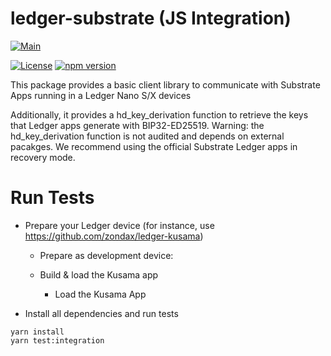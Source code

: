 # ledger-substrate (JS Integration)

[![Main](https://github.com/Zondax/ledger-substrate-js/workflows/Main/badge.svg)](https://github.com/Zondax/ledger-substrate-gen/actions?query=workflow%3AMain)

[![License](https://img.shields.io/badge/License-Apache%202.0-blue.svg)](https://opensource.org/licenses/Apache-2.0)
[![npm version](https://badge.fury.io/js/%40zondax%2Fledger-substrate.svg)](https://badge.fury.io/js/%40zondax%2Fledger-substrate)


This package provides a basic client library to communicate with Substrate Apps running in a Ledger Nano S/X devices

Additionally, it provides a hd_key_derivation function to retrieve the keys that Ledger apps generate with
BIP32-ED25519. Warning: the hd_key_derivation function is not audited and depends on external pacakges. We recommend
using the official Substrate Ledger apps in recovery mode.

# Run Tests

- Prepare your Ledger device (for instance, use https://github.com/zondax/ledger-kusama)

  - Prepare as development device:

  - Build & load the Kusama app

    - Load the Kusama App

- Install all dependencies and run tests

```shell script
yarn install
yarn test:integration
```
